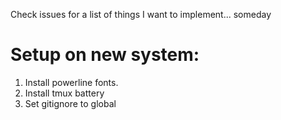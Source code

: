 Check issues for a list of things I want to implement... someday

# Setup on new system:
1. Install powerline fonts.
2. Install tmux battery
3. Set gitignore to global
